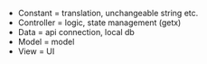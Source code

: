 - Constant = translation, unchangeable string etc.
- Controller = logic, state management (getx)
- Data = api connection, local db
- Model = model
- View = UI
